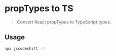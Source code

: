 # propTypes to TS

> Convert React propTypes to TypeScript types.

## Usage

```sh
npx jscodeshift -t
```
